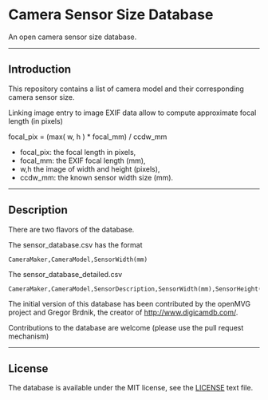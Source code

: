 
Camera Sensor Size Database
===========================

An open camera sensor size database.

------------
Introduction
------------

This repository contains a list of camera model and their corresponding camera sensor size.

Linking image entry to image EXIF data allow to compute approximate focal length (in pixels)

focal_pix = (max( w, h ) * focal_mm) / ccdw_mm

  - focal_pix: the focal length in pixels,
  - focal_mm: the EXIF focal length (mm),
  - w,h  the image of width and height (pixels),
  - ccdw_mm: the known sensor width size (mm).

-----------
Description
-----------

There are two flavors of the database.

The sensor_database.csv has the format

    CameraMaker,CameraModel,SensorWidth(mm)

The sensor_database_detailed.csv 

    CameraMaker,CameraModel,SensorDescription,SensorWidth(mm),SensorHeight(mm),SensorWidth(pixels),SensorHeight(pixels)

The initial version of this database has been contributed by the openMVG project and Gregor Brdnik, the creator of http://www.digicamdb.com/.

Contributions to the database are welcome (please use the pull request mechanism)


-------
License
-------

The database is available under the MIT license, see the [LICENSE](https://github.com/openMVG/cameraSensorSizeDatabase/raw/master/LICENSE) text file.

